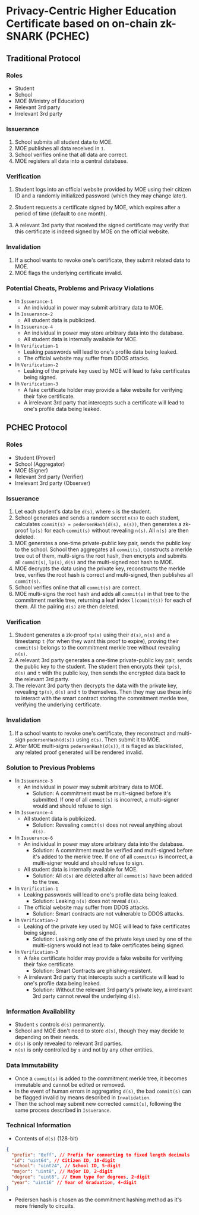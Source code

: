 # Privacy-Centric Higher Education Certificate based on on-chain zk-SNARK (PCHEC)

## Traditional Protocol

### Roles

- Student
- School
- MOE (Ministry of Education)
- Relevant 3rd party
- Irrelevant 3rd party

### Issuerance

1. School submits all student data to MOE.
2. MOE publishes all data received in `1`.
3. School verifies online that all data are correct.
4. MOE registers all data into a central database.

### Verification

1. Student logs into an official website provided by MOE using their citizen ID and a randomly initialized password (which they may change later).

2. Student requests a certificate signed by MOE, which expires after a period of time (default to one month).

3. A relevant 3rd party that received the signed certificate may verify that this certificate is indeed signed by MOE on the official website.

### Invalidation

1. If a school wants to revoke one's certificate, they submit related data to MOE.
2. MOE flags the underlying certificate invalid.

### Potential Cheats, Problems and Privacy Violations

- In `Issuerance-1`
  - An individual in power may submit arbitrary data to MOE.
- In `Issuerance-2`
  - All student data is publicized.
- In `Issuerance-4`
  - An individual in power may store arbitrary data into the database.
  - All student data is internally available for MOE.
- In `Verification-1`
  - Leaking passwords will lead to one's profile data being leaked.
  - The official website may suffer from DDOS attacks.
- In `Verification-2`
  - Leaking of the private key used by MOE will lead to fake certificates being signed.
- In `Verification-3`
  - A fake certificate holder may provide a fake website for verifying their fake certificate.
  - A irrelevant 3rd party that intercepts such a certificate will lead to one's profile data being leaked.

## PCHEC Protocol

### Roles

- Student (Prover)
- School (Aggregator)
- MOE (Signer)
- Relevant 3rd party (Verifier)
- Irrelevant 3rd party (Observer)

### Issuerance

1. Let each student's data be `d(s)`, where `s` is the student.
2. School generates and sends a random secret `n(s)` to each student, calculates `commit(s) = pedersenHash(d(s), n(s))`, then generates a zk-proof `lp(s)` for each `commit(s)` without revealing `n(s)`. All `n(s)` are then deleted.
3. MOE generates a one-time private-public key pair, sends the public key to the school. School then aggregates all `commit(s)`, constructs a merkle tree out of them, multi-signs the root hash, then encrypts and submits all `commit(s)`, `lp(s)`, `d(s)` and the multi-signed root hash to MOE.
4. MOE decrypts the data using the private key, reconstructs the merkle tree, verifies the root hash is correct and multi-signed, then publishes all `commit(s)`.
5. School verifies online that all `commit(s)` are correct.
6. MOE multi-signs the root hash and adds all `commit(s)` in that tree to the commitment merkle tree, returning a leaf index `l(commit(s))` for each of them. All the pairing `d(s)` are then deleted.

### Verification

1. Student generates a zk-proof `tp(s)` using their `d(s)`, `n(s)` and a timestamp `t` (for when they want this proof to expire), proving their `commit(s)` belongs to the commitment merkle tree without revealing `n(s)`.
2. A relevant 3rd party generates a one-time private-public key pair, sends the public key to the student. The student then encrypts their `tp(s)`, `d(s)` and `t` with the public key, then sends the encrypted data back to the relevant 3rd party.
3. The relevant 3rd party then decrypts the data with the private key, revealing `tp(s)`, `d(s)` and `t` to themselves. Then they may use these info to interact with the smart contract storing the commitment merkle tree, verifying the underlying certificate.

### Invalidation

1. If a school wants to revoke one's certificate, they reconstruct and multi-sign `pedersenHash(d(s))` using `d(s)`. Then submit it to MOE.
2. After MOE multi-signs `pedersenHash(d(s))`, it is flaged as blacklisted, any related proof generated will be rendered invalid.

### Solution to Previous Problems

- In `Issuerance-3`
  - An individual in power may submit arbitrary data to MOE.
    - Solution: A commitment must be multi-signed before it's submitted. If one of all `commit(s)` is incorrect, a multi-signer would and should refuse to sign.
- In `Issuerance-4`
  - All student data is publicized.
    - Solution: Revealing `commit(s)` does not reveal anything about `d(s)`.
- In `Issuerance-6`
  - An individual in power may store arbitrary data into the database.
    - Solution: A commitment must be verified and multi-signed before it's added to the merkle tree. If one of all `commit(s)` is incorrect, a multi-signer would and should refuse to sign.
  - All student data is internally available for MOE.
    - Solution: All `d(s)` are deleted after all `commit(s)` have been added to the tree.
- In `Verification-1`
  - Leaking passwords will lead to one's profile data being leaked.
    - Solution: Leaking `n(s)` does not reveal `d(s)`.
  - The official website may suffer from DDOS attacks.
    - Solution: Smart contracts are not vulnerable to DDOS attacks.
- In `Verification-2`
  - Leaking of the private key used by MOE will lead to fake certificates being signed.
    - Solution: Leaking only one of the private keys used by one of the multi-signers would not lead to fake certificates being signed.
- In `Verification-3`
  - A fake certificate holder may provide a fake website for verifying their fake certificate.
    - Solution: Smart Contracts are phishing-resistent.
  - A irrelevant 3rd party that intercepts such a certificate will lead to one's profile data being leaked.
    - Solution: Without the relevant 3rd party's private key, a irrelevant 3rd party cannot reveal the underlying `d(s)`.

### Information Availability

- Student `s` controls `d(s)` permanently.
- School and MOE don't need to store `d(s)`, though they may decide to depending on their needs.
- `d(s)` is only revealed to relevant 3rd parties.
- `n(s)` is only controlled by `s` and not by any other entities.

### Data Immutability

- Once a `commit(s)` is added to the commitment merkle tree, it becomes immutable and cannot be edited or removed.
- In the event of human errors in aggregating `d(s)`, the bad `commit(s)` can be flagged invalid by means described in `Invalidation`.
- Then the school may submit new corrected `commit(s)`, following the same process described in `Issuerance`.

### Technical Information

- Contents of `d(s)` (128-bit)

```json
{
  "prefix": "0xff", // Prefix for converting to fixed length decimals
  "id": "uint64", // Citizen ID, 18-digit
  "school": "uint24", // School ID, 5-digit
  "major": "uint8", // Major ID, 2-digit
  "degree": "uint8", // Enum type for degrees, 2-digit
  "year": "uint16" // Year of Graduation, 4-digit
}
```

- Pedersen hash is chosen as the commitment hashing method as it's more friendly to circuits.
